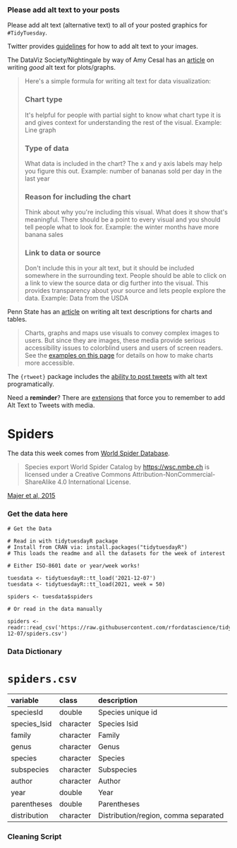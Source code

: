 ### Please add alt text to your posts

Please add alt text (alternative text) to all of your posted graphics for `#TidyTuesday`. 

Twitter provides [guidelines](https://help.twitter.com/en/using-twitter/picture-descriptions) for how to add alt text to your images.

The DataViz Society/Nightingale by way of Amy Cesal has an [article](https://medium.com/nightingale/writing-alt-text-for-data-visualization-2a218ef43f81) on writing _good_ alt text for plots/graphs.

> Here's a simple formula for writing alt text for data visualization:
> ### Chart type
> It's helpful for people with partial sight to know what chart type it is and gives context for understanding the rest of the visual.
> Example: Line graph
> ### Type of data
> What data is included in the chart? The x and y axis labels may help you figure this out.
> Example: number of bananas sold per day in the last year
> ### Reason for including the chart
> Think about why you're including this visual. What does it show that's meaningful. There should be a point to every visual and you should tell people what to look for.
> Example: the winter months have more banana sales
> ### Link to data or source
> Don't include this in your alt text, but it should be included somewhere in the surrounding text. People should be able to click on a link to view the source data or dig further into the visual. This provides transparency about your source and lets people explore the data.
> Example: Data from the USDA

Penn State has an [article](https://accessibility.psu.edu/images/charts/) on writing alt text descriptions for charts and tables.

> Charts, graphs and maps use visuals to convey complex images to users. But since they are images, these media provide serious accessibility issues to colorblind users and users of screen readers. See the [examples on this page](https://accessibility.psu.edu/images/charts/) for details on how to make charts more accessible.

The `{rtweet}` package includes the [ability to post tweets](https://docs.ropensci.org/rtweet/reference/post_tweet.html) with alt text programatically.

Need a **reminder**? There are [extensions](https://chrome.google.com/webstore/detail/twitter-required-alt-text/fpjlpckbikddocimpfcgaldjghimjiik/related) that force you to remember to add Alt Text to Tweets with media.

# Spiders

The data this week comes from [World Spider Database](https://wsc.nmbe.ch/dataresources). 

> Species export World Spider Catalog by https://wsc.nmbe.ch is licensed under a Creative Commons Attribution-NonCommercial-ShareAlike 4.0 International License.

[Majer et al, 2015](https://www.researchgate.net/publication/281838161_Habitat_productivity_predicts_the_global_distribution_of_social_spiders)

### Get the data here

```{r}
# Get the Data

# Read in with tidytuesdayR package 
# Install from CRAN via: install.packages("tidytuesdayR")
# This loads the readme and all the datasets for the week of interest

# Either ISO-8601 date or year/week works!

tuesdata <- tidytuesdayR::tt_load('2021-12-07')
tuesdata <- tidytuesdayR::tt_load(2021, week = 50)

spiders <- tuesdata$spiders

# Or read in the data manually

spiders <- readr::read_csv('https://raw.githubusercontent.com/rfordatascience/tidytuesday/master/data/2021/2021-12-07/spiders.csv')

```
### Data Dictionary

# `spiders.csv`

|variable     |class     |description |
|:------------|:---------|:-----------|
|speciesId    |double    | Species unique id |
|species_lsid |character | Species lsid |
|family       |character | Family |
|genus        |character | Genus |
|species      |character |Species |
|subspecies   |character |Subspecies |
|author       |character | Author |
|year         |double    |Year |
|parentheses  |double    | Parentheses |
|distribution |character | Distribution/region, comma separated |

### Cleaning Script


